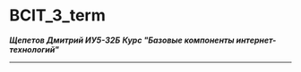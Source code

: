 # BCIT_3_term
***Щепетов Дмитрий ИУ5-32Б***
***Курс "Базовые компоненты интернет-технологий"***
___
